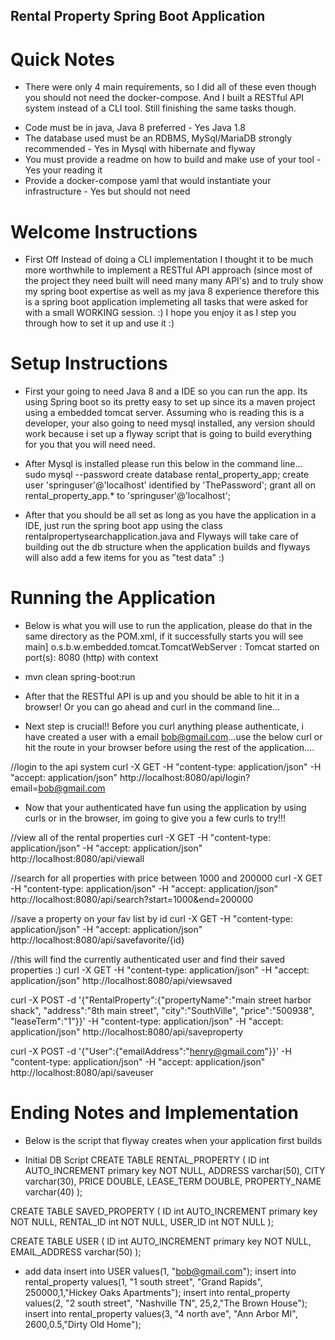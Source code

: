 ## Rental Property Spring Boot Application

# Quick Notes
- There were only 4 main requirements, so I did all of these even though you should not need
the docker-compose. And I built a RESTful API system instead of a CLI tool. Still finishing the same tasks though.

* Code must be in java, Java 8 preferred - Yes Java 1.8
* The database used must be an RDBMS, MySql/MariaDB strongly recommended - Yes in Mysql with hibernate and flyway
* You must provide a readme on how to build and make use of your tool - Yes your reading it
* Provide a docker-compose yaml that would instantiate your infrastructure - Yes but should not need

# Welcome Instructions

- First Off Instead of doing a CLI implementation I thought it to be much more worthwhile to
implement a RESTful API approach (since most of the project they need built will need many many API's) and to truly show my spring boot expertise as well as my java 8 experience
therefore this is a spring boot application implemeting all tasks that were asked for with a
small WORKING session. :) I hope you enjoy it as I step you through how to set it up and use it :)

# Setup Instructions

- First your going to need Java 8 and a IDE so you can run the app. Its using Spring boot so its pretty easy to set up since its a maven project using a embedded tomcat server. Assuming who is reading this is a developer, your also going to need mysql installed, any version should work because i set up a flyway script that is going to build everything for you that you will need need.

- After Mysql is installed please run this below in the command line...
sudo mysql --password
create database rental_property_app;
create user 'springuser'@'localhost' identified by 'ThePassword';
grant all on rental_property_app.* to 'springuser'@'localhost';

- After that you should be all set as long as you have the application in a IDE, just run the spring boot app using the class rentalpropertysearchapplication.java and Flyways will take care of building out the db structure when the application builds and flyways will also add a few items for you as "test data" :)


# Running the Application
- Below is what you will use to run the application, please do that in the same directory as the POM.xml, if it successfully starts you will see
main] o.s.b.w.embedded.tomcat.TomcatWebServer  : Tomcat started on port(s): 8080 (http) with context

- mvn clean spring-boot:run

- After that the RESTful API is up and you should be able to hit it in a browser! Or you can go ahead and curl in the command line...

- Next step is crucial!! Before you curl anything please authenticate, i have created a user with a email bob@gmail.com...use the below curl or hit the route in your browser before using the rest of the application....

//login to the api system
curl -X GET -H "content-type: application/json" -H "accept: application/json" http://localhost:8080/api/login?email=bob@gmail.com

- Now that your authenticated have fun using the application by using curls or in the browser, im going to give you a few curls to try!!!

//view all of the rental properties
curl -X GET -H "content-type: application/json" -H "accept: application/json" http://localhost:8080/api/viewall

//search for all properties with price between 1000 and 200000
curl -X GET -H "content-type: application/json" -H "accept: application/json" http://localhost:8080/api/search?start=1000&end=200000

//save a property on your fav list by id
curl -X GET -H "content-type: application/json" -H "accept: application/json" http://localhost:8080/api/savefavorite/{id}

//this will find the currently authenticated user and find their saved properties :)
curl -X GET -H "content-type: application/json" -H "accept: application/json" http://localhost:8080/api/viewsaved

curl -X POST -d '{"RentalProperty":{"propertyName":"main street harbor shack", "address":"8th main street", "city":"SouthVille", "price":"500938", "leaseTerm":"1"}}' -H "content-type: application/json" -H "accept: application/json" http://localhost:8080/api/saveproperty

curl -X POST -d '{"User":{"emailAddress":"henry@gmail.com"}}' -H "content-type: application/json" -H "accept: application/json" http://localhost:8080/api/saveuser

# Ending Notes and Implementation

- Below is the script that flyway creates when your application first builds

- Initial DB Script
CREATE TABLE RENTAL_PROPERTY (
 ID int AUTO_INCREMENT primary key NOT NULL,
 ADDRESS varchar(50),
 CITY varchar(30),
 PRICE DOUBLE,
 LEASE_TERM DOUBLE,
 PROPERTY_NAME varchar(40)
);

CREATE TABLE SAVED_PROPERTY (
 ID int AUTO_INCREMENT primary key NOT NULL,
 RENTAL_ID int NOT NULL,
 USER_ID int NOT NULL
);

CREATE TABLE USER (
 ID int AUTO_INCREMENT primary key NOT NULL,
 EMAIL_ADDRESS varchar(50)
);

- add data
insert into USER values(1, "bob@gmail.com");
insert into rental_property values(1, "1 south street", "Grand Rapids", 250000,1,"Hickey Oaks Apartments");
insert into rental_property values(2, "2 south street", "Nashville TN", 25,2,"The Brown House");
insert into rental_property values(3, "4 north ave", "Ann Arbor MI", 2600,0.5,"Dirty Old Home");
